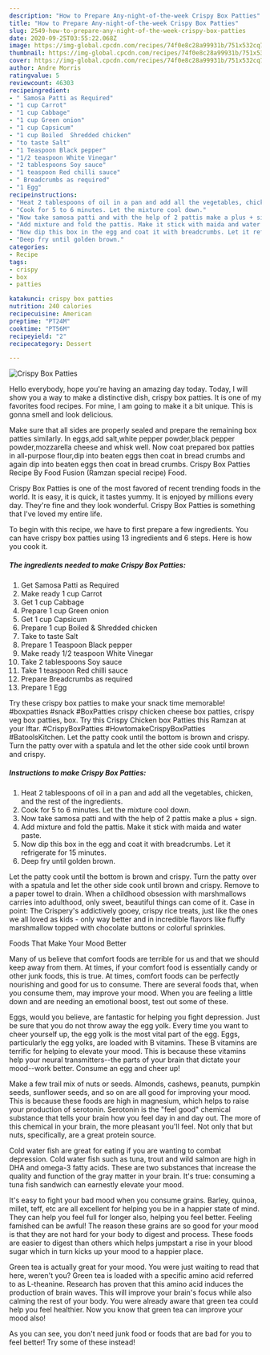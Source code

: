 ```yaml
---
description: "How to Prepare Any-night-of-the-week Crispy Box Patties"
title: "How to Prepare Any-night-of-the-week Crispy Box Patties"
slug: 2549-how-to-prepare-any-night-of-the-week-crispy-box-patties
date: 2020-09-25T03:55:22.068Z
image: https://img-global.cpcdn.com/recipes/74f0e8c28a99931b/751x532cq70/crispy-box-patties-recipe-main-photo.jpg
thumbnail: https://img-global.cpcdn.com/recipes/74f0e8c28a99931b/751x532cq70/crispy-box-patties-recipe-main-photo.jpg
cover: https://img-global.cpcdn.com/recipes/74f0e8c28a99931b/751x532cq70/crispy-box-patties-recipe-main-photo.jpg
author: Andre Morris
ratingvalue: 5
reviewcount: 46303
recipeingredient:
- " Samosa Patti as Required"
- "1 cup Carrot"
- "1 cup Cabbage"
- "1 cup Green onion"
- "1 cup Capsicum"
- "1 cup Boiled  Shredded chicken"
- "to taste Salt"
- "1 Teaspoon Black pepper"
- "1/2 teaspoon White Vinegar"
- "2 tablespoons Soy sauce"
- "1 teaspoon Red chilli sauce"
- " Breadcrumbs as required"
- "1 Egg"
recipeinstructions:
- "Heat 2 tablespoons of oil in a pan and add all the vegetables, chicken, and the rest of the ingredients."
- "Cook for 5 to 6 minutes. Let the mixture cool down."
- "Now take samosa patti and with the help of 2 pattis make a plus + sign."
- "Add mixture and fold the pattis. Make it stick with maida and water paste."
- "Now dip this box in the egg and coat it with breadcrumbs. Let it refrigerate for 15 minutes."
- "Deep fry until golden brown."
categories:
- Recipe
tags:
- crispy
- box
- patties

katakunci: crispy box patties 
nutrition: 240 calories
recipecuisine: American
preptime: "PT24M"
cooktime: "PT56M"
recipeyield: "2"
recipecategory: Dessert

---
```



![Crispy Box Patties](https://img-global.cpcdn.com/recipes/74f0e8c28a99931b/751x532cq70/crispy-box-patties-recipe-main-photo.jpg)

Hello everybody, hope you're having an amazing day today. Today, I will show you a way to make a distinctive dish, crispy box patties. It is one of my favorites food recipes. For mine, I am going to make it a bit unique. This is gonna smell and look delicious.

Make sure that all sides are properly sealed and prepare the remaining box patties similarly. In eggs,add salt,white pepper powder,black pepper powder,mozzarella cheese and whisk well. Now coat prepared box patties in all-purpose flour,dip into beaten eggs then coat in bread crumbs and again dip into beaten eggs then coat in bread crumbs. Crispy Box Patties Recipe By Food Fusion (Ramzan special recipe) Food.

Crispy Box Patties is one of the most favored of recent trending foods in the world. It is easy, it is quick, it tastes yummy. It is enjoyed by millions every day. They're fine and they look wonderful. Crispy Box Patties is something that I've loved my entire life.


To begin with this recipe, we have to first prepare a few ingredients. You can have crispy box patties using 13 ingredients and 6 steps. Here is how you cook it.

<!--inarticleads1-->

##### The ingredients needed to make Crispy Box Patties:

1. Get  Samosa Patti as Required
1. Make ready 1 cup Carrot
1. Get 1 cup Cabbage
1. Prepare 1 cup Green onion
1. Get 1 cup Capsicum
1. Prepare 1 cup Boiled &amp; Shredded chicken
1. Take to taste Salt
1. Prepare 1 Teaspoon Black pepper
1. Make ready 1/2 teaspoon White Vinegar
1. Take 2 tablespoons Soy sauce
1. Take 1 teaspoon Red chilli sauce
1. Prepare  Breadcrumbs as required
1. Prepare 1 Egg


Try these crispy box patties to make your snack time memorable! #boxpatties #snack #BoxPatties crispy chicken cheese box patties, crispy veg box patties, box. Try this Crispy Chicken box Patties this Ramzan at your Iftar. #CrispyBoxPatties #HowtomakeCrispyBoxPatties #BatoolsKitchen. Let the patty cook until the bottom is brown and crispy. Turn the patty over with a spatula and let the other side cook until brown and crispy. 

<!--inarticleads2-->

##### Instructions to make Crispy Box Patties:

1. Heat 2 tablespoons of oil in a pan and add all the vegetables, chicken, and the rest of the ingredients.
1. Cook for 5 to 6 minutes. Let the mixture cool down.
1. Now take samosa patti and with the help of 2 pattis make a plus + sign.
1. Add mixture and fold the pattis. Make it stick with maida and water paste.
1. Now dip this box in the egg and coat it with breadcrumbs. Let it refrigerate for 15 minutes.
1. Deep fry until golden brown.


Let the patty cook until the bottom is brown and crispy. Turn the patty over with a spatula and let the other side cook until brown and crispy. Remove to a paper towel to drain. When a childhood obsession with marshmallows carries into adulthood, only sweet, beautiful things can come of it. Case in point: The Crispery&#39;s addictively gooey, crispy rice treats, just like the ones we all loved as kids - only way better and in incredible flavors like fluffy marshmallow topped with chocolate buttons or colorful sprinkles. 

Foods That Make Your Mood Better


Many of us believe that comfort foods are terrible for us and that we should keep away from them. At times, if your comfort food is essentially candy or other junk foods, this is true. At times, comfort foods can be perfectly nourishing and good for us to consume. There are several foods that, when you consume them, may improve your mood. When you are feeling a little down and are needing an emotional boost, test out some of these.

Eggs, would you believe, are fantastic for helping you fight depression. Just be sure that you do not throw away the egg yolk. Every time you want to cheer yourself up, the egg yolk is the most vital part of the egg. Eggs, particularly the egg yolks, are loaded with B vitamins. These B vitamins are terrific for helping to elevate your mood. This is because these vitamins help your neural transmitters--the parts of your brain that dictate your mood--work better. Consume an egg and cheer up!

Make a few trail mix of nuts or seeds. Almonds, cashews, peanuts, pumpkin seeds, sunflower seeds, and so on are all good for improving your mood. This is because these foods are high in magnesium, which helps to raise your production of serotonin. Serotonin is the "feel good" chemical substance that tells your brain how you feel day in and day out. The more of this chemical in your brain, the more pleasant you'll feel. Not only that but nuts, specifically, are a great protein source.

Cold water fish are great for eating if you are wanting to combat depression. Cold water fish such as tuna, trout and wild salmon are high in DHA and omega-3 fatty acids. These are two substances that increase the quality and function of the gray matter in your brain. It's true: consuming a tuna fish sandwich can earnestly elevate your mood. 

It's easy to fight your bad mood when you consume grains. Barley, quinoa, millet, teff, etc are all excellent for helping you be in a happier state of mind. They can help you feel full for longer also, helping you feel better. Feeling famished can be awful! The reason these grains are so good for your mood is that they are not hard for your body to digest and process. These foods are easier to digest than others which helps jumpstart a rise in your blood sugar which in turn kicks up your mood to a happier place.

Green tea is actually great for your mood. You were just waiting to read that here, weren't you? Green tea is loaded with a specific amino acid referred to as L-theanine. Research has proven that this amino acid induces the production of brain waves. This will improve your brain's focus while also calming the rest of your body. You were already aware that green tea could help you feel healthier. Now you know that green tea can improve your mood also!

As you can see, you don't need junk food or foods that are bad for you to feel better! Try some of these instead!

